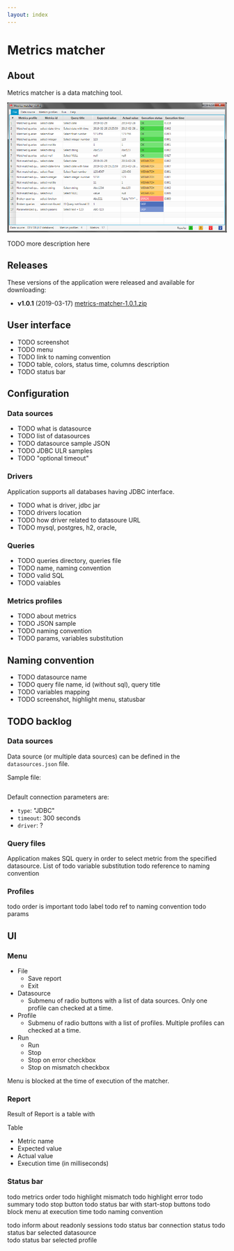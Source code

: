 ```yaml
---
layout: index
---
```


# Metrics matcher

## About
Metrics matcher is a data matching tool.

![Screenshot](/assets/screenshot.png)

TODO more description here

## Releases

These versions of the application were released and available for downloading:

- **v1.0.1** (2019-03-17) [metrics-matcher-1.0.1.zip](/releases/metrics-matcher-1.0.1.zip)

## User interface
- TODO screenshot
- TODO menu
- TODO link to naming convention
- TODO table, colors, status time, columns description
- TODO status bar

## Configuration

### Data sources

- TODO what is datasource
- TODO list of datasources
- TODO datasource sample JSON
- TODO JDBC ULR samples
- TODO "optional timeout"


### Drivers

Application supports all databases having JDBC interface.

- TODO what is driver, jdbc jar
- TODO drivers location
- TODO how driver related to datasoure URL 
- TODO mysql, postgres, h2, oracle, 


### Queries

- TODO queries directory, queries file
- TODO name, naming convention
- TODO valid SQL
- TODO vaiables

### Metrics profiles

- TODO about metrics
- TODO JSON sample
- TODO naming convention
- TODO params, variables substitution


## Naming convention

- TODO datasource name
- TODO query file name, id (without sql), query title
- TODO variables mapping
- TODO screenshot, highlight menu, statusbar 


## TODO backlog
### Data sources
Data source (or multiple data sources) can be defined in the `datasources.json` file.

Sample file:
```json

```

Default connection parameters are:
- `type`: "JDBC"
- `timeout`: 300 seconds
- `driver`: ?

### Query files

Application makes SQL query in order to select metric from the specified datasource.
List of
todo variable substitution
todo reference to naming convention

### Profiles
todo order is important
todo label
todo ref to naming convention
todo params

## UI
### Menu
- File
  - Save report
  - Exit
- Datasource
  - Submenu of radio buttons with a list of data sources. Only one profile can checked at a time.
- Profile
    - Submenu of radio buttons with a list of profiles. Multiple profiles can checked at a time.
- Run
    - Run
    - Stop
    - Stop on error checkbox
    - Stop on mismatch checkbox
    
Menu is blocked at the time of execution of the matcher.

### Report
Result of 
Report is a table with

Table
- Metric name
- Expected value
- Actual value
- Execution time (in milliseconds)

### Status bar

todo metrics order
todo highlight mismatch
todo highlight error
todo summary
todo stop button
todo status bar with start-stop buttons
todo block menu at execution time
todo naming convention

todo inform about readonly sessions
todo status bar connection status
todo status bar selected datasource  
todo status bar selected profile
